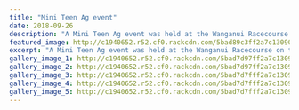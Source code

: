 ```yaml
---
title: "Mini Teen Ag event"
date: 2018-09-26
description: "A Mini Teen Ag event was held at the Wanganui Racecourse on the morning of Wednesday 26 September..."
featured_image: http://c1940652.r52.cf0.rackcdn.com/5bad89c3ff2a7c13090001f7/_DSC0348.320jpg.jpg
excerpt: "A Mini Teen Ag event was held at the Wanganui Racecourse on the morning of Wednesday 26 September 2018."
gallery_image_1: http://c1940652.r52.cf0.rackcdn.com/5bad7d97ff2a7c13090001ef/_DSC0270.jpg
gallery_image_2: http://c1940652.r52.cf0.rackcdn.com/5bad7d97ff2a7c13090001f0/_DSC0272.jpg
gallery_image_3: http://c1940652.r52.cf0.rackcdn.com/5bad7d7fff2a7c13090001e8/_DSC0277.jpg
gallery_image_4: http://c1940652.r52.cf0.rackcdn.com/5bad7d7fff2a7c13090001e9/_DSC0282.jpg
gallery_image_5: http://c1940652.r52.cf0.rackcdn.com/5bad7d7fff2a7c13090001ea/_DSC0290.jpg
---
```

